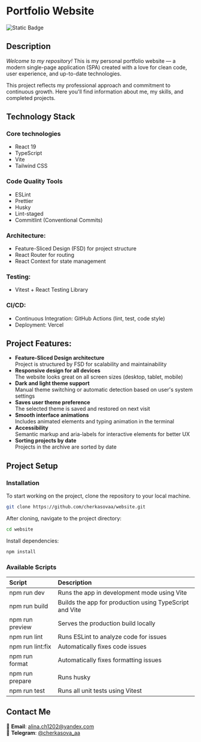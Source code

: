 # Portfolio Website
![Static Badge](https://img.shields.io/badge/status-completed-success)

## Description
_Welcome to my repository!_
This is my personal portfolio website — a modern single-page application (SPA) created with a love for clean code, user experience, and up-to-date technologies.

This project reflects my professional approach and commitment to continuous growth. Here you'll find information about me, my skills, and completed projects.

## Technology Stack
### Core technologies
- React 19
- TypeScript
- Vite
- Tailwind CSS

### Code Quality Tools
- ESLint
- Prettier
- Husky
- Lint-staged
- Commitlint (Conventional Commits)

### Architecture:
- Feature-Sliced Design (FSD) for project structure
- React Router for routing
- React Context for state management

### Testing:
- Vitest + React Testing Library

### CI/CD:
- Continuous Integration: GitHub Actions (lint, test, code style)
- Deployment: Vercel

## Project Features:
- **Feature-Sliced Design architecture**  
  Project is structured by FSD for scalability and maintainability
- **Responsive design for all devices**  
  The website looks great on all screen sizes (desktop, tablet, mobile)
- **Dark and light theme support**  
  Manual theme switching or automatic detection based on user's system settings
- **Saves user theme preference**  
  The selected theme is saved and restored on next visit
- **Smooth interface animations**  
  Includes animated elements and typing animation in the terminal
- **Accessibility**  
  Semantic markup and aria-labels for interactive elements for better UX
- **Sorting projects by date**  
  Projects in the archive are sorted by date


## Project Setup

### Installation

To start working on the project, clone the repository to your local machine.

```bash
git clone https://github.com/cherkasovaa/website.git
```

After cloning, navigate to the project directory:

```bash
cd website
```
Install dependencies:

```bash
npm install
```

### Available Scripts

| Script            |  Description                                              |
|:------------------|:----------------------------------------------------------|
| npm run dev       | Runs the app in development mode using Vite               |
| npm run build     | Builds the app for production using TypeScript and Vite   |
| npm run preview   | Serves the production build locally                       |
| npm run lint      | Runs ESLint to analyze code for issues                    |
| npm run lint:fix  | Automatically fixes code issues                           |
| npm run format    | Automatically fixes formatting issues                     |
| npm run prepare   | Runs husky                                                |
| npm run test      | Runs all unit tests using Vitest                          |

## Contact Me

📧 **Email**: [alina.ch1202@yandex.com](mailto:alina.ch1202@yandex.com)  
💬 **Telegram**: [@cherkasova_aa](https://t.me/cherkasova_aa)